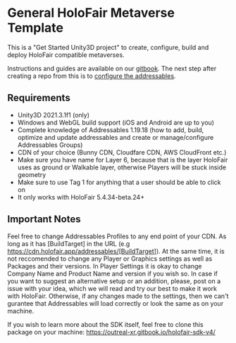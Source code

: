 # General HoloFair Metaverse Template
This is a "Get Started Unity3D project" to create, configure, build and deploy HoloFair compatible metaverses.

Instructions and guides are available on our [gitbook](https://docs.holofair.app). The next step after creating a repo from this is to [configure the addressables](https://outreal-xr.gitbook.io/holofair-sdk-v4/development/initial-setup/setup-addressables).

## Requirements
- Unity3D 2021.3.1f1 (only)
- Windows and WebGL build support (iOS and Android are up to you)
- Complete knowledge of Addressables 1.19.18 (how to add, build, optimize and update addressables and create or manage/configure Addressables Groups)
- CDN of your choice (Bunny CDN, Cloudfare CDN, AWS CloudFront etc.)
- Make sure you have name for Layer 6, because that is the layer HoloFair uses as ground or Walkable layer, otherwise Players will be stuck inside geometry
- Make sure to use Tag 1 for anything that a user should be able to click on
- It only works with HoloFair 5.4.34-beta.24+

## Important Notes
Feel free to change Addressables Profiles to any end point of your CDN. As long as it has [BuildTarget] in the URL (e.g https://cdn.holofair.app/addressables/[BuildTarget]).
At the same time, it is not reccomended to change any Player or Graphics settings as well as Packages and their versions. In Player Settings it is okay to change Company Name and Product Name and version if you wish so. In case if you want to suggest an alternative setup or an addition, please, post on a issue with your idea, which we will read and try our best to make it work with HoloFair. Otherwise, if any changes made to the settings, then we can't gurantee that Addressables will load correctly or look the same as on your machine.

If you wish to learn more about the SDK itself, feel free to clone this package on your machine: https://outreal-xr.gitbook.io/holofair-sdk-v4/
